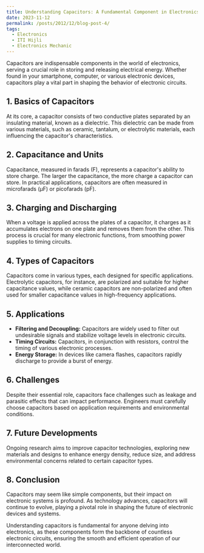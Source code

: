 ```yaml
---
title: Understanding Capacitors: A Fundamental Component in Electronics'
date: 2023-11-12
permalink: /posts/2012/12/blog-post-4/
tags:
  - Electronics
  - ITI Hijli
  - Electronics Mechanic
---
```


Capacitors are indispensable components in the world of electronics, serving a crucial role in storing and releasing electrical energy. Whether found in your smartphone, computer, or various electronic devices, capacitors play a vital part in shaping the behavior of electronic circuits.

## 1. Basics of Capacitors
At its core, a capacitor consists of two conductive plates separated by an insulating material, known as a dielectric. This dielectric can be made from various materials, such as ceramic, tantalum, or electrolytic materials, each influencing the capacitor's characteristics.

## 2. Capacitance and Units
Capacitance, measured in farads (F), represents a capacitor's ability to store charge. The larger the capacitance, the more charge a capacitor can store. In practical applications, capacitors are often measured in microfarads (μF) or picofarads (pF).

## 3. Charging and Discharging
When a voltage is applied across the plates of a capacitor, it charges as it accumulates electrons on one plate and removes them from the other. This process is crucial for many electronic functions, from smoothing power supplies to timing circuits.

## 4. Types of Capacitors
Capacitors come in various types, each designed for specific applications. Electrolytic capacitors, for instance, are polarized and suitable for higher capacitance values, while ceramic capacitors are non-polarized and often used for smaller capacitance values in high-frequency applications.

## 5. Applications
- **Filtering and Decoupling:** Capacitors are widely used to filter out undesirable signals and stabilize voltage levels in electronic circuits.
- **Timing Circuits:** Capacitors, in conjunction with resistors, control the timing of various electronic processes.
- **Energy Storage:** In devices like camera flashes, capacitors rapidly discharge to provide a burst of energy.

## 6. Challenges
Despite their essential role, capacitors face challenges such as leakage and parasitic effects that can impact performance. Engineers must carefully choose capacitors based on application requirements and environmental conditions.

## 7. Future Developments
Ongoing research aims to improve capacitor technologies, exploring new materials and designs to enhance energy density, reduce size, and address environmental concerns related to certain capacitor types.

## 8. Conclusion
Capacitors may seem like simple components, but their impact on electronic systems is profound. As technology advances, capacitors will continue to evolve, playing a pivotal role in shaping the future of electronic devices and systems.

Understanding capacitors is fundamental for anyone delving into electronics, as these components form the backbone of countless electronic circuits, ensuring the smooth and efficient operation of our interconnected world.
